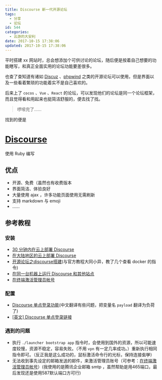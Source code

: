 ```yaml
---
title: Discourse 新一代开源论坛
tags:
  - 分享
  - 论坛
id: 544
categories:
  - 云游的大安利
date: 2017-10-15 17:38:06
updated: 2017-10-15 17:38:06
---
```


平时搭建 xx 网站时，总会想添加个可供讨论的论坛，随后便是按着自己想要的功能瞎写，和真正全面实用的论坛功能要差很多。

也查了查知道有诸如 [Discuz](http://www.discuz.net/forum.php) 、[phpwind](http://www.phpwind.net/) 之类的开源论坛可以使用，但是界面以及一些看着繁琐的功能着实不是自己喜欢的。

<!-- more -->

后来上了 `cocos` 、`Vue` 、`React` 的论坛，可以发现他们的论坛是同一个论坛框架，而且觉得看和用起来也挺简洁舒服的，便去找了找。

> 啰嗦完了……

找到的便是

# [Discourse](https://www.discourse.org/)

使用 Ruby 编写

## 优点

- 开源、免费（虽然也有收费版本
- 界面简洁、体验良好
- 大量使用 ajax ，许多功能页面使用无需刷新
- 支持 markdown 与 emoji
- ……

## 参考教程

### 安装

- [30 分钟内在云上部署 Discourse](https://meta.discoursecn.org/t/topic/26)
- [在大陆地区的云上部署 Discourse](https://meta.discoursecn.org/t/topic/28)
- [开源论坛之discourse搭建](http://itfish.net/article/52781.html)(与官方教程大同小异，教了几个查看 docker 的指令)
- [在同一台机器上运行 Discourse 和其他站点](https://meta.discoursecn.org/t/topic/684)
- [在终端激活管理员帐号](https://meta.discourse.org/t/create-admin-account-from-console/17274)

### 配置

- [Discourse 单点登录功能](https://meta.discoursecn.org/t/topic/52)(中文翻译有些问题，把变量名 `payload` 翻译为负荷了)
- [[英文] Discourse 单点登录链接](https://meta.discourse.org/t/official-single-sign-on-for-discourse-sso/13045)

### 遇到的问题

- 执行 `./launcher bootstrap app` 指令时，会使用到国外的资源，所以可能速度较慢，资源不稳定，容易失败。（不用 `vpn` 有一定几率成功。）重新执行相同指令即可。（反正我是这么成功的，鼠标激活命令行的光标，保持连接~~玄学~~）
- 无法收到事先设定的邮箱发送的邮件，来激活管理员账号（可参考：[在终端激活管理员帐号](https://meta.discourse.org/t/create-admin-account-from-console/17274)）(我使用的是腾讯企业邮箱 smtp ，虽然帮助是用465端口，最后发现还是使用587默认端口方可行)
